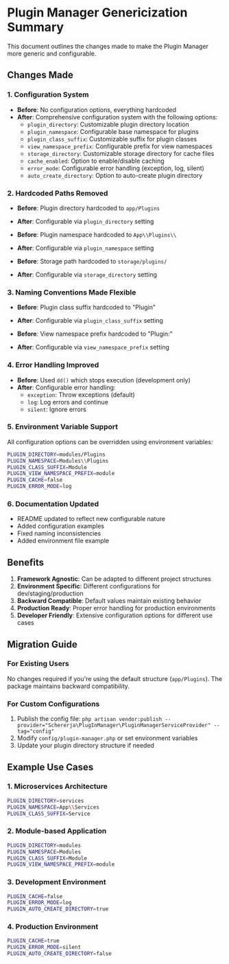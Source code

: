 # Plugin Manager Genericization Summary

This document outlines the changes made to make the Plugin Manager more generic and configurable.

## Changes Made

### 1. Configuration System

- **Before**: No configuration options, everything hardcoded
- **After**: Comprehensive configuration system with the following options:
  - `plugin_directory`: Customizable plugin directory location
  - `plugin_namespace`: Configurable base namespace for plugins
  - `plugin_class_suffix`: Customizable suffix for plugin classes
  - `view_namespace_prefix`: Configurable prefix for view namespaces
  - `storage_directory`: Customizable storage directory for cache files
  - `cache_enabled`: Option to enable/disable caching
  - `error_mode`: Configurable error handling (exception, log, silent)
  - `auto_create_directory`: Option to auto-create plugin directory

### 2. Hardcoded Paths Removed

- **Before**: Plugin directory hardcoded to `app/Plugins`
- **After**: Configurable via `plugin_directory` setting

- **Before**: Plugin namespace hardcoded to `App\\Plugins\\`
- **After**: Configurable via `plugin_namespace` setting

- **Before**: Storage path hardcoded to `storage/plugins/`
- **After**: Configurable via `storage_directory` setting

### 3. Naming Conventions Made Flexible

- **Before**: Plugin class suffix hardcoded to "Plugin"
- **After**: Configurable via `plugin_class_suffix` setting

- **Before**: View namespace prefix hardcoded to "Plugin:"
- **After**: Configurable via `view_namespace_prefix` setting

### 4. Error Handling Improved

- **Before**: Used `dd()` which stops execution (development only)
- **After**: Configurable error handling:
  - `exception`: Throw exceptions (default)
  - `log`: Log errors and continue
  - `silent`: Ignore errors

### 5. Environment Variable Support

All configuration options can be overridden using environment variables:

```bash
PLUGIN_DIRECTORY=modules/Plugins
PLUGIN_NAMESPACE=Modules\\Plugins
PLUGIN_CLASS_SUFFIX=Module
PLUGIN_VIEW_NAMESPACE_PREFIX=module
PLUGIN_CACHE=false
PLUGIN_ERROR_MODE=log
```

### 6. Documentation Updated

- README updated to reflect new configurable nature
- Added configuration examples
- Fixed naming inconsistencies
- Added environment file example

## Benefits

1. **Framework Agnostic**: Can be adapted to different project structures
2. **Environment Specific**: Different configurations for dev/staging/production
3. **Backward Compatible**: Default values maintain existing behavior
4. **Production Ready**: Proper error handling for production environments
5. **Developer Friendly**: Extensive configuration options for different use cases

## Migration Guide

### For Existing Users

No changes required if you're using the default structure (`app/Plugins`). The package maintains backward compatibility.

### For Custom Configurations

1. Publish the config file: `php artisan vendor:publish --provider="Schererja\PlugInManager\PluginManagerServiceProvider" --tag="config"`
2. Modify `config/plugin-manager.php` or set environment variables
3. Update your plugin directory structure if needed

## Example Use Cases

### 1. Microservices Architecture

```bash
PLUGIN_DIRECTORY=services
PLUGIN_NAMESPACE=App\\Services
PLUGIN_CLASS_SUFFIX=Service
```

### 2. Module-based Application

```bash
PLUGIN_DIRECTORY=modules
PLUGIN_NAMESPACE=Modules
PLUGIN_CLASS_SUFFIX=Module
PLUGIN_VIEW_NAMESPACE_PREFIX=module
```

### 3. Development Environment

```bash
PLUGIN_CACHE=false
PLUGIN_ERROR_MODE=log
PLUGIN_AUTO_CREATE_DIRECTORY=true
```

### 4. Production Environment

```bash
PLUGIN_CACHE=true
PLUGIN_ERROR_MODE=silent
PLUGIN_AUTO_CREATE_DIRECTORY=false
```
